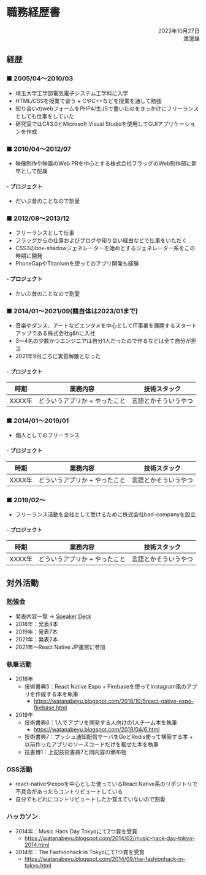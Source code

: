 # 職務経歴書

<p align="right">
2023年10月27日<br />
渡邊雄
</p>

## 経歴

### ■ 2005/04〜2010/03
* 埼玉大学工学部電気電子システム工学科に入学
* HTML/CSSを授業で習う + CやC++などを授業を通して勉強
* 知り合いのwebフォームをPHP4/生JSで書いたのをきっかけにフリーランスとしても仕事をしていた
* 研究室ではC#3.0とMicrosoft Visual Studioを使用してGUIアプリケーションを作成

### ■ 2010/04〜2012/07
* 映像制作や映画のWeb PRを中心とする株式会社フラッグのWeb制作部に新卒として配属

#### - プロジェクト
* だいぶ昔のことなので割愛

### ■ 2012/08〜2013/12
* フリーランスとして仕事
* フラッグからの仕事およびブログや知り合い経由などで仕事をいただく
* CSS3のbox-shadowジェネレーターを始めとするジェネレーター系をこの時期に開発
* PhoneGapやTitaniumを使ってのアプリ開発も経験

#### - プロジェクト
* だいぶ昔のことなので割愛

### ■ 2014/01〜2021/09(籍自体は2023/01まで)
* 音楽やダンス、アートなどエンタメを中心としてIT事業を展開するスタートアップである株式会社g&hに入社
* 3〜4名の少数かつエンジニアは自分1人だったので作るなどは全て自分が担当
* 2021年9月ごろに実質解散となった

#### - プロジェクト
| 時期 | 業務内容 | 技術スタック | 
| ----- | ----- | ----- |
| XXXX年 | どういうアプリか + やったこと | 言語とかそういうやつ |

### ■ 2014/01〜2019/01
* 個人としてのフリーランス

#### - プロジェクト
| 時期 | 業務内容 | 技術スタック | 
| ----- | ----- | ----- |
| XXXX年 | どういうアプリか + やったこと | 言語とかそういうやつ |

### ■ 2019/02〜
* フリーランス活動を会社として受けるために株式会社bad-companyを設立

#### - プロジェクト
| 時期 | 業務内容 | 技術スタック | 
| ----- | ----- | ----- |
| XXXX年 | どういうアプリか + やったこと | 言語とかそういうやつ |

## 対外活動

### 勉強会
* 発表内容一覧 -> [Speaker Deck](https://speakerdeck.com/watanabeyu)
* 2018年：発表4本
* 2019年：発表7本
* 2021年：発表2本
* 2021年〜React Native JP運営に参加

### 執筆活動
* 2018年
  * 技術書典5：React Native Expo + Firebaseを使ってInstagram風のアプリを作成する本を執筆
    * https://watanabeyu.blogspot.com/2018/10/5react-native-expo-firebase.html
* 2019年
  * 技術書典6：1人でアプリを開発する人向けの1人チーム本を執筆
    * https://watanabeyu.blogspot.com/2019/04/6.html
  * 技術書典7：プッシュ通知配信サーバをGoとRedis使って構築する本 + 以前作ったアプリのソースコードだけを載せた本を執筆
  * 技書博1：上記技術書典7と同内容の頒布物

### OSS活動
* react-nativeやexpoを中心とした使っているReact Native系のリポジトリで不具合があったらコントリビュートしている
* 自分でもどれにコントリビュートしたか覚えていないので割愛

### ハッカソン
* 2014年：Music Hack Day Tokyoにて2つ賞を受賞
  * https://watanabeyu.blogspot.com/2014/02/music-hack-day-tokyo-2014.html
* 2014年：The Fashionhack in Tokyoにて1つ賞を受賞
  * https://watanabeyu.blogspot.com/2014/09/the-fashionhack-in-tokyo.html
